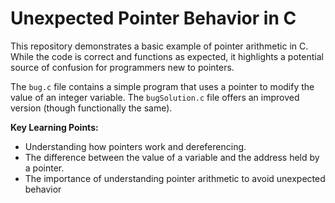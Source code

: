 # Unexpected Pointer Behavior in C

This repository demonstrates a basic example of pointer arithmetic in C. While the code is correct and functions as expected, it highlights a potential source of confusion for programmers new to pointers.

The `bug.c` file contains a simple program that uses a pointer to modify the value of an integer variable. The `bugSolution.c` file offers an improved version (though functionally the same). 

**Key Learning Points:**
* Understanding how pointers work and dereferencing.
* The difference between the value of a variable and the address held by a pointer.
* The importance of understanding pointer arithmetic to avoid unexpected behavior
